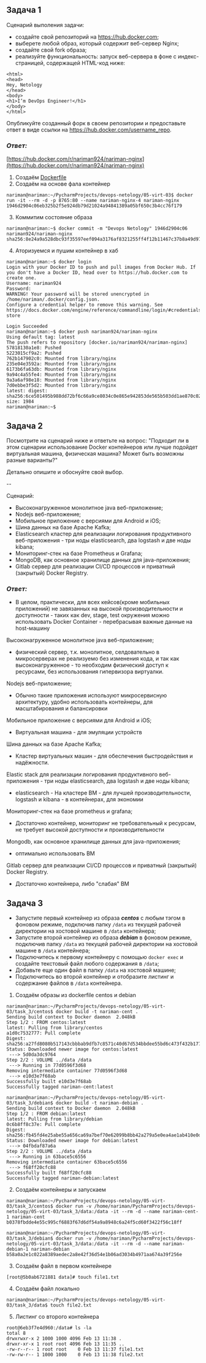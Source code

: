 ## Задача 1

Сценарий выполения задачи:

- создайте свой репозиторий на https://hub.docker.com;
- выберете любой образ, который содержит веб-сервер Nginx;
- создайте свой fork образа;
- реализуйте функциональность:
запуск веб-сервера в фоне с индекс-страницей, содержащей HTML-код ниже:
```
<html>
<head>
Hey, Netology
</head>
<body>
<h1>I’m DevOps Engineer!</h1>
</body>
</html>
```
Опубликуйте созданный форк в своем репозитории и предоставьте ответ в виде ссылки на https://hub.docker.com/username_repo.


### _Ответ:_

[https://hub.docker.com/r/nariman924/nariman-nginx](https://hub.docker.com/r/nariman924/nariman-nginx)

1. Создаём [Dockerfile](./Dockerfile)
2. Создаём на основе фала контейнер 
```commandline
nariman@nariman:~/PycharmProjects/devops-netology/05-virt-03$ docker run -it --rm -d -p 8765:80 --name nariman-nginx-4 nariman-nginx
1946d2904c06eb325b2f5e924db79d21024a94841389a05bf650c3b4cc76f179
```
3. Коммитим состояние образа
```commandline
nariman@nariman:~$ docker commit -m "Devops Netology" 1946d2904c06 nariman924/nariman-nginx
sha256:8e24a9a528dbc93f35597eef094a3176af8321255ff4f12b11467c37b8a49d97
```
4. Аторизуемся и пушим контейнер в хаб
```commandline
nariman@nariman:~$ docker login
Login with your Docker ID to push and pull images from Docker Hub. If you don't have a Docker ID, head over to https://hub.docker.com to create one.
Username: nariman924
Password: 
WARNING! Your password will be stored unencrypted in /home/nariman/.docker/config.json.
Configure a credential helper to remove this warning. See
https://docs.docker.com/engine/reference/commandline/login/#credentials-store

Login Succeeded
nariman@nariman:~$ docker push nariman924/nariman-nginx
Using default tag: latest
The push refers to repository [docker.io/nariman924/nariman-nginx]
57818130a1e8: Pushed 
5223015cf9a2: Pushed 
762b147902c0: Mounted from library/nginx 
235e04e3592a: Mounted from library/nginx 
6173b6fa63db: Mounted from library/nginx 
9a94c4a55fe4: Mounted from library/nginx 
9a3a6af98e18: Mounted from library/nginx 
7d0ebbe3f5d2: Mounted from library/nginx 
latest: digest: sha256:6ce501495b988dd72bf6c66a9ce8034c0e865e942853de565b503dd1ae870c02 size: 1984
nariman@nariman:~$
```

## Задача 2

Посмотрите на сценарий ниже и ответьте на вопрос:
"Подходит ли в этом сценарии использование Docker контейнеров или лучше подойдет виртуальная машина, физическая машина? Может быть возможны разные варианты?"

Детально опишите и обоснуйте свой выбор.

--

Сценарий:

- Высоконагруженное монолитное java веб-приложение;
- Nodejs веб-приложение;
- Мобильное приложение c версиями для Android и iOS;
- Шина данных на базе Apache Kafka;
- Elasticsearch кластер для реализации логирования продуктивного веб-приложения - три ноды elasticsearch, два logstash и две ноды kibana;
- Мониторинг-стек на базе Prometheus и Grafana;
- MongoDB, как основное хранилище данных для java-приложения;
- Gitlab сервер для реализации CI/CD процессов и приватный (закрытый) Docker Registry.

### _Ответ:_

- В целом, практически, для всех кейсов(кроме мобильных приложений) не завязанных на высокой производительности и доступности - 
таких как dev, stage, test окружения можно использовать Docker Container - перебрасывая важные данные на host-машину

Высоконагруженное монолитное java веб-приложение;
 - физический сервер, т.к. монолитное, селдовательно в микросерверах не реализуемо без изменения кода,
   и так как высоконагруженное -  то необходим физический доступ к ресурсами, без использования гипервизора виртуалки.
 
Nodejs веб-приложение;
 - Обычно такие приложения используют микросервисную архитектуру, удобно использовать контейнеры, для масштабирования и балансировки
 
Мобильное приложение c версиями для Android и iOS;
 - Виртуальная машина - для эмуляции устройств

Шина данных на базе Apache Kafka;
 - Кластер виртуальных машин - для обеспечения быстродействия и надёжности.
  
Elastic stack для реализации логирования продуктивного веб-приложения - три ноды elasticsearch, два logstash и две ноды kibana;
 - elasticsearch - На кластере ВМ - для лучшей производительности, logstash и kibana - в контейнерах, для экономии

Мониторинг-стек на базе prometheus и grafana;
 - Достаточно контейнер, мониторинг не требовательный к ресурсам, не требует высокой доступности и производительности

Mongodb, как основное хранилище данных для java-приложения;
 - оптимально использовать ВМ

Gitlab сервер для реализации CI/CD процессов и приватный (закрытый) Docker Registry.
 - Достаточно контейнера, либо "слабая" ВМ


## Задача 3

- Запустите первый контейнер из образа ***centos*** c любым тэгом в фоновом режиме, подключив папку ```/data``` из текущей рабочей директории на хостовой машине в ```/data``` контейнера;
- Запустите второй контейнер из образа ***debian*** в фоновом режиме, подключив папку ```/data``` из текущей рабочей директории на хостовой машине в ```/data``` контейнера;
- Подключитесь к первому контейнеру с помощью ```docker exec``` и создайте текстовый файл любого содержания в ```/data```;
- Добавьте еще один файл в папку ```/data``` на хостовой машине;
- Подключитесь во второй контейнер и отобразите листинг и содержание файлов в ```/data``` контейнера.

1. Создаём образы из dockerfile centos и debian
```commandline
nariman@nariman:~/PycharmProjects/devops-netology/05-virt-03/task_3/centos$ docker build -t nariman-cent .
Sending build context to Docker daemon  2.048kB
Step 1/2 : FROM centos:latest
latest: Pulling from library/centos
a1d0c7532777: Pull complete 
Digest: sha256:a27fd8080b517143cbbbab9dfb7c8571c40d67d534bbdee55bd6c473f432b177
Status: Downloaded newer image for centos:latest
 ---> 5d0da3dc9764
Step 2/2 : VOLUME ../data /data
 ---> Running in 77d0596f3d68
Removing intermediate container 77d0596f3d68
 ---> e10d3e7f68ab
Successfully built e10d3e7f68ab
Successfully tagged nariman-cent:latest
```

```commandline
nariman@nariman:~/PycharmProjects/devops-netology/05-virt-03/task_3/debian$ docker build -t nariman-debian .
Sending build context to Docker daemon  2.048kB
Step 1/2 : FROM debian:latest
latest: Pulling from library/debian
0c6b8ff8c37e: Pull complete 
Digest: sha256:fb45fd4e25abe55a656ca69a7bef70e62099b8bb42a279a5e0ea4ae1ab410e0d
Status: Downloaded newer image for debian:latest
 ---> 04fbdaf87a6a
Step 2/2 : VOLUME ../data /data
 ---> Running in 63bace5c6556
Removing intermediate container 63bace5c6556
 ---> f68ff20cfc88
Successfully built f68ff20cfc88
Successfully tagged nariman-debian:latest
```

2. Создаём контейнеры и запускаем 
```commandline
nariman@nariman:~/PycharmProjects/devops-netology/05-virt-03/task_3/centos$ docker run -v /home/nariman/PycharmProjects/devops-netology/05-virt-03/task_3/data:/data -it --rm -d --name nariman-cent-1 nariman-cent
b0378fbdde4e55c995cf6883f67d6df54a9a8948c6a24f5cd60f3422f56c18ff
```
```commandline
nariman@nariman:~/PycharmProjects/devops-netology/05-virt-03/task_3/debian$ docker run -v /home/nariman/PycharmProjects/devops-netology/05-virt-03/task_3/data:/data -it --rm -d --name nariman-debian-1 nariman-debian
b58a0a2e1c022a8389aedec2a8e42f36d54e1b06ad3034b4971aa674a39f256e
```
3. Создаём файл в первом контейнере
```commandline
[root@5b0ab6721881 data]# touch file1.txt
```
4. Создаём файл локально
```commandline
nariman@nariman:~/PycharmProjects/devops-netology/05-virt-03/task_3/data$ touch file2.txt
```
5. Листинг со второго контейнера
```commandline
root@6eb3f7e4d960:/data# ls -la
total 8
drwxrwxr-x 2 1000 1000 4096 Feb 13 11:38 .
drwxr-xr-x 1 root root 4096 Feb 13 11:35 ..
-rw-r--r-- 1 root root    0 Feb 13 11:37 file1.txt
-rw-rw-r-- 1 1000 1000    0 Feb 13 11:38 file2.txt
```
